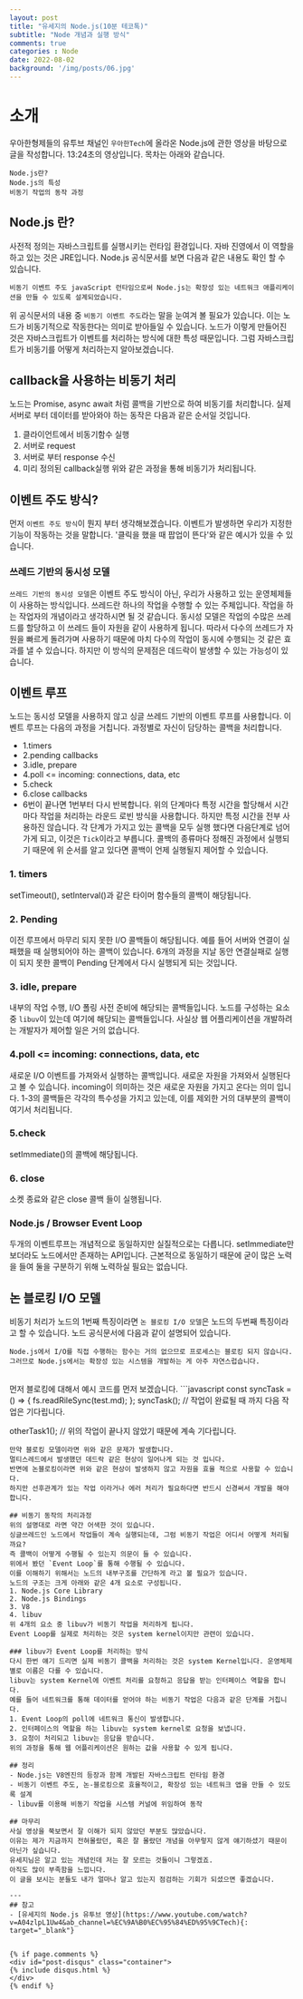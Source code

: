 ```yaml
---
layout: post
title: "유세지의 Node.js(10분 테코톡)"
subtitle: "Node 개념과 실행 방식"
comments: true
categories : Node
date: 2022-08-02
background: '/img/posts/06.jpg'
---
```


# 소개
우아한형제들의 유투브 채널인 `우아한Tech`에 올라온 Node.js에 관한 영상을 바탕으로 글을 작성합니다.
13:24초의 영상입니다.
목차는 아래와 같습니다.
```
Node.js란?
Node.js의 특성
비동기 작업의 동작 과정
```

## Node.js 란?
사전적 정의는 자바스크립트를 실행시키는 런타임 환경입니다. 자바 진영에서 이 역할을 하고 있는 것은 JRE입니다.
Node.js 공식문서를 보면 다음과 같은 내용도 확인 할 수 있습니다.
```
비동기 이벤트 주도 javaScript 런타임으로써 Node.js는 확장성 있는 네트워크 애플리케이션을 만들 수 있도록 설계되었습니다.
```
위 공식문서의 내용 중 `비동기 이벤트 주도`라는 말을 눈여겨 볼 필요가 있습니다.
이는 노드가 비동기적으로 작동한다는 의미로 받아들일 수 있습니다.
노드가 이렇게 만들어진 것은 자바스크립트가 이벤트를 처리하는 방식에 대한 특성 때문입니다.
그럼 자바스크립트가 비동기를 어떻게 처리하는지 알아보겠습니다.

## callback을 사용하는 비동기 처리
노드는 Promise, async await 처럼 콜백을 기반으로 하여 비동기를 처리합니다.
실제 서버로 부터 데이터를 받아와야 하는 동작은 다음과 같은 순서일 것입니다.
1. 클라이언트에서 비동기함수 실행
2. 서버로 request 
3. 서버로 부터 response 수신
4. 미리 정의된 callback실행
위와 같은 과정을 통해 비동기가 처리됩니다.

## 이벤트 주도 방식?
먼저 `이벤트 주도 방식`이 뭔지 부터 생각해보겠습니다.
이벤트가 발생하면 우리가 지정한 기능이 작동하는 것을 말합니다.
'클릭을 했을 때 팝업이 뜬다'와 같은 예시가 있을 수 있습니다.

### 쓰레드 기반의 동시성 모델
`쓰레드 기반의 동시성 모델`은 이벤트 주도 방식이 아닌, 우리가 사용하고 있는 운영체제들이 사용하는 방식입니다.
쓰레드란 하나의 작업을 수행할 수 있는 주체입니다. 작업을 하는 작업자의 개념이라고 생각하시면 될 것 같습니다.
동시성 모델은 작업의 수많은 쓰레드를 할당하고 이 쓰레드 들이 자원을 같이 사용하게 됩니다.
따라서 다수의 쓰레드가 자원을 빠르게 돌려가며 사용하기 때문에 마치 다수의 작업이 동시에 수행되는 것 같은 효과를 낼 수 있습니다.
하지만 이 방식의 문제점은 데드락이 발생할 수 있는 가능성이 있습니다.

## 이벤트 루프
노드는 동시성 모델을 사용하지 않고 싱글 쓰레드 기반의 이벤트 루프를 사용합니다.
이벤트 루프는 다음의 과정을 거칩니다.
과정별로 자신이 담당하는 콜백을 처리합니다.
- 1.timers
- 2.pending callbacks
- 3.idle, prepare
- 4.poll <= incoming: connections, data, etc
- 5.check
- 6.close callbacks
- 6번이 끝나면 1번부터 다시 반복합니다.
위의 단계마다 특정 시간을 할당해서 시간마다 작업을 처리하는 라운드 로빈 방식을 사용합니다.
하지만 특정 시간을 전부 사용하진 않습니다.
각 단계가 가지고 있는 콜백을 모두 실행 했다면 다음단계로 넘어가게 되고, 이것은 `Tick`이라고 부릅니다.
콜백의 종류마다 정해진 과정에서 실행되기 때문에 위 순서를 알고 있다면 콜백이 언제 실행될지 제어할 수 있습니다.

### 1. timers
setTimeout(), setInterval()과 같은 타이머 함수들의 콜백이 해당됩니다.

### 2. Pending
이전 루프에서 마무리 되지 못한 I/O 콜백들이 해당됩니다.
예를 들어 서버와 연결이 실패했을 때 실행되어야 하는 콜백이 있습니다.
6개의 과정을 지날 동안 연결실패로 실행이 되지 못한 콜백이 Pending 단계에서 다시 실행되게 되는 것입니다.

### 3. idle, prepare
내부의 작업 수행, I/O 폴링 사전 준비에 해당되는 콜백들입니다.
노드를 구성하는 요소 중 `libuv`이 있는데 여기에 해당되는 콜백들입니다.
사실상 웹 어플리케이션을 개발하려는 개발자가 제어할 일은 거의 없습니다.

### 4.poll <= incoming: connections, data, etc
새로운 I/O 이벤트를 가져와서 실행하는 콜백입니다.
새로운 자원을 가져와서 실행된다고 볼 수 있습니다. incoming이 의미하는 것은 새로운 자원을 가지고 온다는 의미 입니다.
1-3의 콜백들은 각각의 특수성을 가지고 있는데, 이를 제외한 거의 대부분의 콜백이 여기서 처리됩니다.

### 5.check
setImmediate()의 콜백에 해당됩니다.

### 6. close
소켓 종료와 같은 close 콜백 들이 실행됩니다.

### Node.js / Browser Event Loop
두개의 이벤트루프는 개념적으로 동일하지만 실질적으로는 다릅니다.
setImmediate만 보더라도 노드에서만 존재하는 API입니다.
근본적으로 동일하기 때문에 굳이 많은 노력을 들여 둘을 구분하기 위해 노력하실 필요는 없습니다.

## 논 블로킹 I/O 모델
비동기 처리가 노드의 1번째 특징이라면 `논 블로킹 I/O 모델`은 노드의 두번째 특징이라고 할 수 있습니다.
노드 공식문서에 다음과 같이 설명되어 있습니다.
```
Node.js에서 I/O를 직접 수행하는 함수는 거의 없으므로 프로세스는 블로킹 되지 않습니다.
그러므로 Node.js에서는 확장성 있는 시스템을 개발하는 게 아주 자연스럽습니다.
```
<br>
먼저 블로킹에 대해서 예시 코드를 먼저 보겠습니다.
```javascript
const syncTask = () => {
  fs.readRileSync(test.md);
};
syncTask(); // 작업이 완료될 때 까지 다음 작업은 기다립니다.

otherTask1(); // 위의 작업이 끝나지 않았기 때문에 계속 기다립니다.
```
만약 블로킹 모델이라면 위와 같은 문제가 발생합니다.
멀티스레드에서 발생했던 데드락 같은 현상이 일어나게 되는 것 입니다.
반면에 논블로킹이라면 위와 같은 현상이 발생하지 않고 자원을 효율 적으로 사용할 수 있습니다.
하지만 선후관계가 있는 작업 이라거나 에러 처리가 필요하다면 반드시 신경써서 개발을 해야 합니다.

## 비동기 동작의 처리과정
위의 설명대로 라면 약간 어색한 것이 있습니다.
싱글쓰레드인 노드에서 작업들이 계속 실행되는데, 그럼 비동기 작업은 어디서 어떻게 처리될까요?
즉 콜백이 어떻게 수행될 수 있는지 의문이 들 수 있습니다.
위에서 봤던 `Event Loop`를 통해 수행될 수 있습니다.
이를 이해하기 위해서는 노드의 내부구조를 간단하게 라고 볼 필요가 있습니다.
노드의 구조는 크게 아래와 같은 4개 요소로 구성됩니다.
1. Node.js Core Library
2. Node.js Bindings
3. V8
4. libuv
위 4개의 요소 중 libuv가 비동기 작업을 처리하게 됩니다.
Event Loop를 실제로 처리하는 것은 system kernel이지만 관련이 있습니다.

### libuv가 Event Loop를 처리하는 방식
다시 한번 얘기 드리면 실제 비동기 콜백을 처리하는 것은 system Kernel입니다. 운영체제별로 이름은 다를 수 있습니다.
libuv는 system Kernel에 이벤트 처리를 요청하고 응답을 받는 인터페이스 역할을 합니다.
예를 들어 네트워크를 통해 데이터를 얻어야 하는 비동기 작업은 다음과 같은 단계를 거칩니다.
1. Event Loop의 poll에 네트워크 통신이 발생합니다.
2. 인터페이스의 역할을 하는 libuv는 system kernel로 요청을 보냅니다.
3. 요청이 처리되고 libuv는 응답을 받습니다.
위의 과정을 통해 웹 어플리케이션은 원하는 값을 사용할 수 있게 됩니다.

## 정리
- Node.js는 V8엔진의 등장과 함께 개발된 자바스크립트 런타임 환경
- 비동기 이벤트 주도, 논-블로킹으로 효율적이고, 확장성 있는 네트워크 앱을 만들 수 있도록 설계
- libuv를 이용해 비동기 작업을 시스템 커널에 위임하여 동작

## 마무리
사실 영상을 쭉보면서 잘 이해가 되지 않았던 부분도 많았습니다.
이유는 제가 지금까지 전혀몰랐던, 혹은 잘 몰랐던 개념을 아무렇지 않게 얘기하셨기 때문이 아닌가 싶습니다.
유세지님은 알고 있는 개념인데 저는 잘 모르는 것들이니 그렇겠죠.
아직도 많이 부족함을 느낍니다.
이 글을 보시는 분들도 내가 얼마나 알고 있는지 점검하는 기회가 되셨으면 좋겠습니다.

---
## 참고
- [유세지의 Node.js 유투브 영상](https://www.youtube.com/watch?v=A04zlpL1Uw4&ab_channel=%EC%9A%B0%EC%95%84%ED%95%9CTech){: target="_blank"}


{% if page.comments %}
<div id="post-disqus" class="container">
{% include disqus.html %}
</div>
{% endif %}
